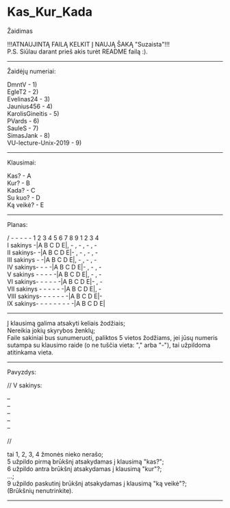 # Kas_Kur_Kada
Žaidimas

!!!ATNAUJINTĄ FAILĄ KELKIT Į NAUJĄ ŠAKĄ "Suzaista"!!!  
P.S. Siūlau darant prieš akis turėt README failą :).  

-------------------------------------------------
Žaidėjų numeriai:



DmntV - 1)  
EgleT2 - 2)  
Evelinas24 - 3)  
Jaunius456 - 4)  
KarolisGineitis - 5)  
PVards - 6)  
SauleS - 7)  
SimasJank - 8)  
VU-lecture-Unix-2019 - 9)


-------------------------------------------------
Klausimai:

Kas? - A  
Kur? - B  
Kada? - C  
Su kuo? - D  
Ką veikė? - E  

-------------------------------------------------
Planas:

/ - - - - - 1 2 3 4 5 6 7 8 9 1 2 3 4  
I sakinys -|A B C D E|, - , - , - , -  
II sakinys- -|A B C D E|- , - , - , -  
III sakinys - -|A B C D E|, - , - , -  
IV sakinys- - - -|A B C D E|- , - , -  
V sakinys - - - - -|A B C D E|, - , -  
VI sakinys- - - - - -|A B C D E|- , -  
VII sakinys - - - - - -|A B C D E|, -  
VIII sakinys- - - - - - -|A B C D E|-  
IX sakinys- - - - - - - - -|A B C D E|  


-------------------------------------------------
Į klausimą galima atsakyti keliais žodžiais;  
Nereikia jokių skyrybos ženklų;  
Faile sakiniai bus sunumeruoti, paliktos 5 vietos žodžiams, jei jūsų numeris sutampa su klausimo raide (o ne tuščia vieta: "," arba "-"), tai užpildoma atitinkama vieta.

-------------------------------------------------
Pavyzdys:

//
V sakinys:

–  
–  
–  
–  
–  

//

tai 1, 2, 3, 4 žmonės nieko nerašo;  
5 užpildo pirmą brūkšnį atsakydamas į klausimą "kas?";  
6 užpildo antra brūkšnį atsakydamas į klausimą "kur"?;  
...;  
9 užpildo paskutinį brūkšnį atsakydamas į klausimą "ką veikė"?;  
(Brūkšnių nenutrinkite).  

-------------------------------------------------
